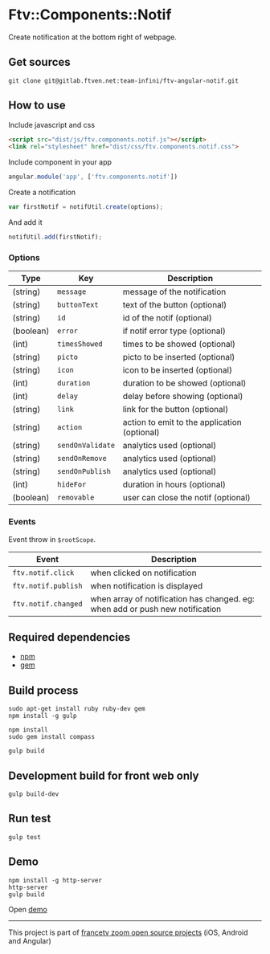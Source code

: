 # Ftv::Components::Notif

Create notification at the bottom right of webpage.

## Get sources

```
git clone git@gitlab.ftven.net:team-infini/ftv-angular-notif.git
```

## How to use

Include javascript and css

```html
<script src="dist/js/ftv.components.notif.js"></script>
<link rel="stylesheet" href="dist/css/ftv.components.notif.css">
```

Include component in your app

```js
angular.module('app', ['ftv.components.notif'])
```

Create a notification 

```js
var firstNotif = notifUtil.create(options);
```

And add it

```js
notifUtil.add(firstNotif);
```

### Options
| Type        | Key                 | Description
|------------ |---------------------|-------------------------------------------
| (string)    | `message`           | message of the notification
| (string)    | `buttonText`        | text of the button (optional)
| (string)    | `id`                | id of the notif (optional)
| (boolean)   | `error`             | if notif error type (optional)
| (int)       | `timesShowed`       | times to be showed (optional)
| (string)    | `picto`             | picto to be inserted (optional)
| (string)    | `icon`              | icon to be inserted (optional)
| (int)       | `duration`          | duration to be showed (optional)
| (int)       | `delay`             | delay before showing (optional)
| (string)    | `link`              | link for the button (optional)
| (string)    | `action`            | action to emit to the application (optional)
| (string)    | `sendOnValidate`    | analytics used (optional)
| (string)    | `sendOnRemove`      | analytics used (optional)
| (string)    | `sendOnPublish`     | analytics used (optional)
| (int)       | `hideFor`           | duration in hours (optional)
| (boolean)   | `removable`         | user can close the notif (optional)

### Events

Event throw in `$rootScope`.

| Event               | Description
|---------------------|-------------------------------------------------------
| `ftv.notif.click`   | when clicked on notification
| `ftv.notif.publish` | when notification is displayed
| `ftv.notif.changed` | when array of notification has changed. eg: when add or push new notification

## Required dependencies

- [npm](https://nodejs.org/)
- [gem](https://rubygems.org/)

## Build process

```
sudo apt-get install ruby ruby-dev gem
npm install -g gulp

npm install
sudo gem install compass

gulp build
```

## Development build for front web only

```
gulp build-dev
```

## Run test

```
gulp test
```

## Demo

```
npm install -g http-server
http-server
gulp build
```

Open [demo](http://127.0.0.1:8080/demo.html)

---------------------------------------
This project is part of [francetv zoom open source projects](https://gitlab.ftven.net/team-infini/zoom-public) (iOS, Android and Angular)